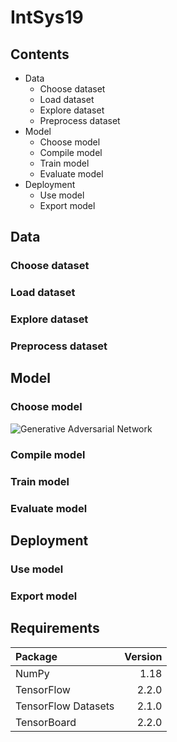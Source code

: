 # IntSys19

## Contents

* Data
  * Choose dataset 
  * Load dataset
  * Explore dataset
  * Preprocess dataset
* Model
  * Choose model 
  * Compile model
  * Train model
  * Evaluate model
* Deployment
  * Use model
  * Export model

## Data

### Choose dataset 

### Load dataset

### Explore dataset

### Preprocess dataset

## Model

### Choose model 

![Generative Adversarial Network](https://github.com/MScharnberg/IntSys19/tree/documentation/img/GAN.png)

### Compile model

### Train model

### Evaluate model

## Deployment 

### Use model

### Export model

## Requirements

| Package | Version |
| :- | -:|
| NumPy | 1.18 |
| TensorFlow | 2.2.0 |
| TensorFlow Datasets | 2.1.0 |
| TensorBoard | 2.2.0 |
